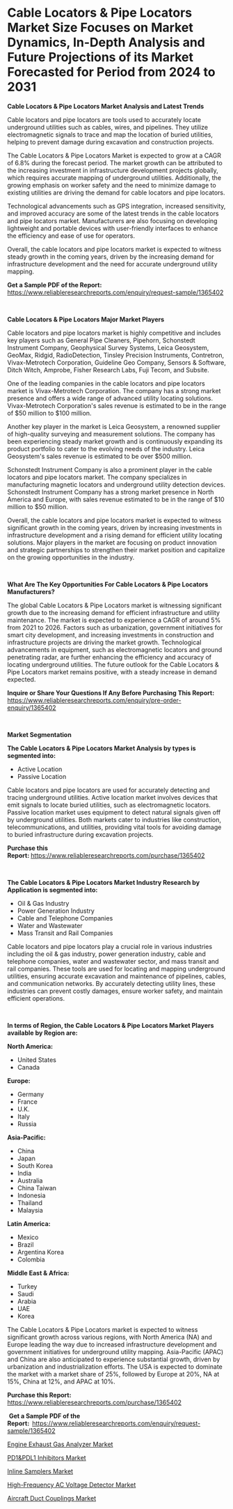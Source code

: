 <p><h1>Cable Locators & Pipe Locators Market Size Focuses on Market Dynamics, In-Depth Analysis and Future Projections of its Market Forecasted for Period from 2024 to 2031</h1></p><p><strong>Cable Locators & Pipe Locators Market Analysis and Latest Trends</strong></p>
<p><p>Cable locators and pipe locators are tools used to accurately locate underground utilities such as cables, wires, and pipelines. They utilize electromagnetic signals to trace and map the location of buried utilities, helping to prevent damage during excavation and construction projects.</p><p>The Cable Locators & Pipe Locators Market is expected to grow at a CAGR of 6.8% during the forecast period. The market growth can be attributed to the increasing investment in infrastructure development projects globally, which requires accurate mapping of underground utilities. Additionally, the growing emphasis on worker safety and the need to minimize damage to existing utilities are driving the demand for cable locators and pipe locators.</p><p>Technological advancements such as GPS integration, increased sensitivity, and improved accuracy are some of the latest trends in the cable locators and pipe locators market. Manufacturers are also focusing on developing lightweight and portable devices with user-friendly interfaces to enhance the efficiency and ease of use for operators.</p><p>Overall, the cable locators and pipe locators market is expected to witness steady growth in the coming years, driven by the increasing demand for infrastructure development and the need for accurate underground utility mapping.</p></p>
<p><strong>Get a Sample PDF of the Report:&nbsp;</strong> <a href="https://www.reliableresearchreports.com/enquiry/request-sample/1365402">https://www.reliableresearchreports.com/enquiry/request-sample/1365402</a></p>
<p>&nbsp;</p>
<p><strong>Cable Locators & Pipe Locators Major Market Players</strong></p>
<p><p>Cable locators and pipe locators market is highly competitive and includes key players such as General Pipe Cleaners, Pipehorn, Schonstedt Instrument Company, Geophysical Survey Systems, Leica Geosystem, GeoMax, Ridgid, RadioDetection, Tinsley Precision Instruments, Contretron, Vivax-Metrotech Corporation, Guideline Geo Company, Sensors & Software, Ditch Witch, Amprobe, Fisher Research Labs, Fuji Tecom, and Subsite.</p><p>One of the leading companies in the cable locators and pipe locators market is Vivax-Metrotech Corporation. The company has a strong market presence and offers a wide range of advanced utility locating solutions. Vivax-Metrotech Corporation's sales revenue is estimated to be in the range of $50 million to $100 million.</p><p>Another key player in the market is Leica Geosystem, a renowned supplier of high-quality surveying and measurement solutions. The company has been experiencing steady market growth and is continuously expanding its product portfolio to cater to the evolving needs of the industry. Leica Geosystem's sales revenue is estimated to be over $500 million.</p><p>Schonstedt Instrument Company is also a prominent player in the cable locators and pipe locators market. The company specializes in manufacturing magnetic locators and underground utility detection devices. Schonstedt Instrument Company has a strong market presence in North America and Europe, with sales revenue estimated to be in the range of $10 million to $50 million.</p><p>Overall, the cable locators and pipe locators market is expected to witness significant growth in the coming years, driven by increasing investments in infrastructure development and a rising demand for efficient utility locating solutions. Major players in the market are focusing on product innovation and strategic partnerships to strengthen their market position and capitalize on the growing opportunities in the industry.</p></p>
<p>&nbsp;</p>
<p><strong>What Are The Key Opportunities For Cable Locators & Pipe Locators Manufacturers?</strong></p>
<p><p>The global Cable Locators & Pipe Locators market is witnessing significant growth due to the increasing demand for efficient infrastructure and utility maintenance. The market is expected to experience a CAGR of around 5% from 2021 to 2026. Factors such as urbanization, government initiatives for smart city development, and increasing investments in construction and infrastructure projects are driving the market growth. Technological advancements in equipment, such as electromagnetic locators and ground penetrating radar, are further enhancing the efficiency and accuracy of locating underground utilities. The future outlook for the Cable Locators & Pipe Locators market remains positive, with a steady increase in demand expected.</p></p>
<p><strong>Inquire or Share Your Questions If Any Before Purchasing This Report:</strong> <a href="https://www.reliableresearchreports.com/enquiry/pre-order-enquiry/1365402">https://www.reliableresearchreports.com/enquiry/pre-order-enquiry/1365402</a></p>
<p>&nbsp;</p>
<p><strong>Market Segmentation</strong></p>
<p><strong>The Cable Locators & Pipe Locators Market Analysis by types is segmented into:</strong></p>
<p><ul><li>Active Location</li><li>Passive Location</li></ul></p>
<p><p>Cable locators and pipe locators are used for accurately detecting and tracing underground utilities. Active location market involves devices that emit signals to locate buried utilities, such as electromagnetic locators. Passive location market uses equipment to detect natural signals given off by underground utilities. Both markets cater to industries like construction, telecommunications, and utilities, providing vital tools for avoiding damage to buried infrastructure during excavation projects.</p></p>
<p><strong>Purchase this Report:&nbsp;</strong><a href="https://www.reliableresearchreports.com/purchase/1365402">https://www.reliableresearchreports.com/purchase/1365402</a></p>
<p>&nbsp;</p>
<p><strong>The Cable Locators & Pipe Locators Market Industry Research by Application is segmented into:</strong></p>
<p><ul><li>Oil & Gas Industry</li><li>Power Generation Industry</li><li>Cable and Telephone Companies</li><li>Water and Wastewater</li><li>Mass Transit and Rail Companies</li></ul></p>
<p><p>Cable locators and pipe locators play a crucial role in various industries including the oil & gas industry, power generation industry, cable and telephone companies, water and wastewater sector, and mass transit and rail companies. These tools are used for locating and mapping underground utilities, ensuring accurate excavation and maintenance of pipelines, cables, and communication networks. By accurately detecting utility lines, these industries can prevent costly damages, ensure worker safety, and maintain efficient operations.</p></p>
<p>&nbsp;</p>
<p><strong>In terms of Region, the Cable Locators & Pipe Locators Market Players available by Region are:</strong></p>
<p>
    <p> <strong> North America: </strong>
        <ul>
            <li>United States</li>
            <li>Canada</li>
        </ul>
        </p> 
    <p> <strong> Europe: </strong>
        <ul>
            <li>Germany</li>
            <li>France</li>
            <li>U.K.</li>
            <li>Italy</li>
            <li>Russia</li>
        </ul>
        </p> 
    <p> <strong> Asia-Pacific: </strong>
        <ul>
            <li>China</li>
            <li>Japan</li>
            <li>South Korea</li>
            <li>India</li>
            <li>Australia</li>
            <li>China Taiwan</li>
            <li>Indonesia</li>
            <li>Thailand</li>
            <li>Malaysia</li>
        </ul>
        </p> 
    <p> <strong> Latin America: </strong>
        <ul>
            <li>Mexico</li>
            <li>Brazil</li>
            <li>Argentina Korea</li>
            <li>Colombia</li>
        </ul>
        </p> 
    <p> <strong> Middle East & Africa: </strong>
        <ul>
            <li>Turkey</li>
            <li>Saudi</li>
            <li>Arabia</li>
            <li>UAE</li>
            <li>Korea</li>
        </ul>
    </p>
    </p>
<p><p>The Cable Locators & Pipe Locators market is expected to witness significant growth across various regions, with North America (NA) and Europe leading the way due to increased infrastructure development and government initiatives for underground utility mapping. Asia-Pacific (APAC) and China are also anticipated to experience substantial growth, driven by urbanization and industrialization efforts. The USA is expected to dominate the market with a market share of 25%, followed by Europe at 20%, NA at 15%, China at 12%, and APAC at 10%.</p></p>
<p><strong>Purchase this Report: </strong><a href="https://www.reliableresearchreports.com/purchase/1365402">https://www.reliableresearchreports.com/purchase/1365402</a></p>
<p>&nbsp;<strong>Get a Sample PDF of the Report:&nbsp;&nbsp;</strong><a href="https://www.reliableresearchreports.com/enquiry/request-sample/1365402">https://www.reliableresearchreports.com/enquiry/request-sample/1365402</a></p>
<p><strong></strong></p>
<p><p><a href="https://github.com/sougarounis/Market-Research-Report-List-1/blob/main/engine-exhaust-gas-analyzer-market.md">Engine Exhaust Gas Analyzer Market</a></p><p><a href="https://github.com/marloy8/Market-Research-Report-List-3/blob/main/pd1pdl1-inhibitors-market.md">PD1&PDL1 Inhibitors Market</a></p><p><a href="https://medium.com/@dorothybrooks53/inline-samplers-market-size-and-market-trends-complete-industry-overview-2024-to-2031-c2455068bdc6">Inline Samplers Market</a></p><p><a href="https://medium.com/@dorisstephens14/high-frequency-ac-voltage-detector-market-size-and-market-trends-complete-industry-overview-2024-e71bd428cca4">High-Frequency AC Voltage Detector Market</a></p><p><a href="https://medium.com/@dorothybrooks53/aircraft-duct-couplings-market-share-evolution-and-market-growth-trends-2024-2031-26287cb6ce01">Aircraft Duct Couplings Market</a></p></p>